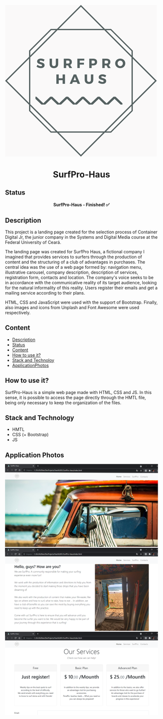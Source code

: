 <img src="./assets/img/logo.png">
<h1 align="center">SurfPro-Haus</h1>

## Status

<h4 align="center"> 
	SurfPro-Haus - Finished! ✅
</h4>

## Description

This project is a landing page created for the selection process of Container Digital Jr, the junior company in the Systems and Digital Media course at the Federal University of Ceará.

The landing page was created for SurfPro Haus, a fictional company I imagined that provides services to surfers through the production of content and the structuring of a club of advantages in purchases. The central idea was the use of a web page formed by: navigation menu, illustrative carousel, company description, description of services, registration form, contacts and location. The company's voice seeks to be in accordance with the communicative reality of its target audience, looking for the natural informality of this reality. Users register their emails and get a mailing service according to their plans.

HTML, CSS and JavaScript were used with the support of Bootstrap. Finally, also images and icons from Unplash and Font Awesome were used respectively.

## Content

- [Description](#description)
- [Status](#status)
- [Content](#content)
- [How to use it?](#how-to-use-it)
- [Stack and Technoloy](#stack-and-technology)
- [ApplicationPhotos](#application-photos)

## How to use it?

SurfPro-Haus is a simple web page made with HTML, CSS and JS. In this sense, it is possible to access the page directly through the HMTL file, being only necessary to keep the organization of the files.

## Stack and Technology

- HMTL
- CSS (+ Bootstrap)
- JS

## Application Photos

<img src="./assets/photos/LP01.png">
<img src="./assets/photos/LP02.png">
<img src="./assets/photos/LP03.png">
